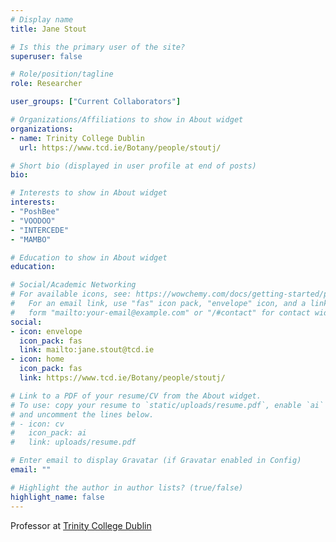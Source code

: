 ```yaml
---
# Display name
title: Jane Stout

# Is this the primary user of the site?
superuser: false

# Role/position/tagline
role: Researcher

user_groups: ["Current Collaborators"]

# Organizations/Affiliations to show in About widget
organizations:
- name: Trinity College Dublin
  url: https://www.tcd.ie/Botany/people/stoutj/

# Short bio (displayed in user profile at end of posts)
bio:

# Interests to show in About widget
interests:
- "PoshBee"
- "VOODOO"
- "INTERCEDE"
- "MAMBO"

# Education to show in About widget
education:

# Social/Academic Networking
# For available icons, see: https://wowchemy.com/docs/getting-started/page-builder/#icons
#   For an email link, use "fas" icon pack, "envelope" icon, and a link in the
#   form "mailto:your-email@example.com" or "/#contact" for contact widget.
social:
- icon: envelope
  icon_pack: fas
  link: mailto:jane.stout@tcd.ie
- icon: home
  icon_pack: fas
  link: https://www.tcd.ie/Botany/people/stoutj/

# Link to a PDF of your resume/CV from the About widget.
# To use: copy your resume to `static/uploads/resume.pdf`, enable `ai` icons in `params.toml`,
# and uncomment the lines below.
# - icon: cv
#   icon_pack: ai
#   link: uploads/resume.pdf

# Enter email to display Gravatar (if Gravatar enabled in Config)
email: ""

# Highlight the author in author lists? (true/false)
highlight_name: false
---
```


Professor at [Trinity College Dublin](https://www.tcd.ie/Botany/people/stoutj/)